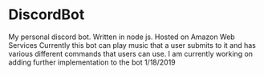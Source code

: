 # DiscordBot
My personal discord bot. Written in node js. Hosted on Amazon Web Services
Currently this bot can play music that a user submits to it and has various
different commands that users can use. I am currently working on adding
further implementation to the bot 1/18/2019
